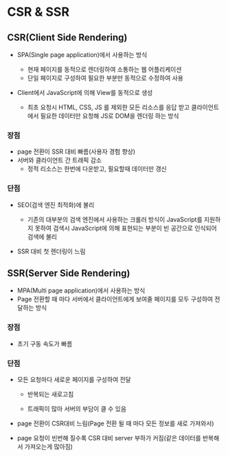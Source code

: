 # CSR & SSR

## CSR(Client Side Rendering)

- SPA(Single page application)에서 사용하는 방식
  - 현재 페이지를 동적으로 렌더링하여 소통하는 웹 어플리케이션
  - 단일 페이지로 구성하여 필요한 부분만 동적으로 수정하여 사용

- Client에서 JavaScript에 의해 View를 동적으로 생성
  - 최초 요청시 HTML, CSS, JS 를 제외한 모든 리소스를 응답 받고 클라이언트에서 필요한 데이터만 요청해 JS로 DOM을 렌더링 하는 방식



### 장점

- page 전환이 SSR 대비 빠름(사용자 경험 향상)
- 서버와 클라이언트 간 트래픽 감소
  - 정적 리소스는 한번에 다운받고, 필요할때 데이터만 갱신




### 단점

- SEO(검색 엔진 최적화)에 불리
  - 기존의 대부분의 검색 엔진에서 사용하는 크롤러 방식이  JavaScript를 지원하지 못하여 검색시 JavaScript에 의해 표현되는 부분이 빈 공간으로 인식되어 검색에 불리

- SSR 대비 첫 렌더링이 느림



## SSR(Server Side Rendering)

- MPA(Multi page application)에서 사용하는 방식
- Page 전환할 때 마다 서버에서 클라이언트에게 보여줄 페이지를 모두 구성하여 전달하는 방식



### 장점

- 초기 구동 속도가 빠름



### 단점

- 모든 요청마다 새로운 페이지를 구성하여 전달

  - 반복되는 새로고침

  - 트래픽이 많아 서버의 부담이 클 수 있음

- page 전환이 CSR대비 느림(Page 전환 될 때 마다 모든 정보를 새로 가져와서)

- page 요청이 빈번해 질수록 CSR 대비 server 부하가 커짐(같은 데이터를 반복해서 가져오는게 많아짐)
